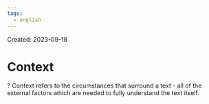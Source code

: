 ```yaml
---
tags:
  - english
---
```

Created: 2023-09-18

# Context
?
Context refers to the circumstances that surround a text - all of the external factors which are needed to fully understand the text itself.
<!--SR:!2024-07-15,172,230-->